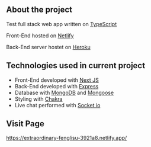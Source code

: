 ## About the project

Test full stack web app written on [TypeScript](https://www.typescriptlang.org/)

Front-End hosted on [Netlify](https://www.netlify.com)

Back-End server hostet on [Heroku](https://www.heroku.com)

## Technologies used in current project

- Front-End developed with [Next JS](https://nextjs.org/docs)
- Back-End developed with [Express](https://expressjs.com/)
- Database with [MongoDB](https://www.mongodb.com) and [Mongoose](https://mongoosejs.com/)
- Styling with [Chakra](https://chakra-ui.com/)
- Live chat performed with [Socket io](https://socket.io/)

## Visit Page

https://extraordinary-fenglisu-3921a8.netlify.app/